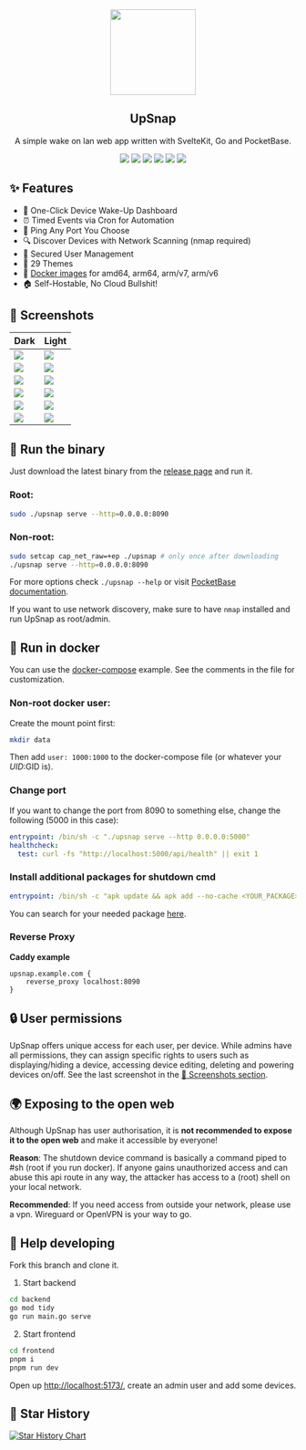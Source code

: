 <div align="center" width="100%">
    <img src="frontend/static/gopher.svg" width="150" />
</div>

<div align="center" width="100%">
    <h2>UpSnap</h2>
    <p>A simple wake on lan web app written with SvelteKit, Go and PocketBase.</p>
    <a target="_blank" href="https://github.com/seriousm4x/upsnap"><img src="https://img.shields.io/github/stars/seriousm4x/upsnap" /></a>
    <a target="_blank" href="https://github.com/seriousm4x/UpSnap/releases"><img src="https://img.shields.io/github/downloads/seriousm4x/upsnap/total" /></a>
    <a target="_blank" href="https://github.com/seriousm4x/UpSnap/releases"><img src="https://img.shields.io/github/go-mod/go-version/seriousm4x/UpSnap?filename=backend/go.mod" /></a>
    <a target="_blank" href="https://github.com/seriousm4x/UpSnap/releases"><img src="https://img.shields.io/github/v/release/seriousm4x/upsnap?display_name=tag" /></a>
    <a target="_blank" href="https://github.com/seriousm4x/UpSnap/actions"><img src="https://github.com/seriousm4x/upsnap/actions/workflows/release.yml/badge.svg?event=push" /></a>
    <a target="_blank" href="https://github.com/seriousm4x/UpSnap/commits/master"><img src="https://img.shields.io/github/last-commit/seriousm4x/upsnap" /></a>
</div>

## ✨ Features

- 🚀 One-Click Device Wake-Up Dashboard
- ⏰ Timed Events via Cron for Automation
- 🔌 Ping Any Port You Choose
- 🔍 Discover Devices with Network Scanning (nmap required)
- 👤 Secured User Management
- 🎨 29 Themes
- 🐳 [Docker images](https://github.com/seriousm4x/UpSnap/pkgs/container/upsnap) for amd64, arm64, arm/v7, arm/v6
- 🏠 Self-Hostable, No Cloud Bullshit!

## 📸 Screenshots

| Dark                              | Light                              |
| --------------------------------- | ---------------------------------- |
| ![](/assets/home-dark.webp)       | ![](/assets/home-light.webp)       |
| ![](/assets/account-dark.webp)    | ![](/assets/account-light.webp)    |
| ![](/assets/new-manual-dark.webp) | ![](/assets/new-manual-light.webp) |
| ![](/assets/new-scan-dark.webp)   | ![](/assets/new-scan-light.webp)   |
| ![](/assets/settings-dark.webp)   | ![](/assets/settings-light.webp)   |
| ![](/assets/users-dark.webp)      | ![](/assets/users-light.webp)      |

## 🚀 Run the binary

Just download the latest binary from the [release page](https://github.com/seriousm4x/UpSnap/releases) and run it.

### Root:

```bash
sudo ./upsnap serve --http=0.0.0.0:8090
```

### Non-root:

```bash
sudo setcap cap_net_raw=+ep ./upsnap # only once after downloading
./upsnap serve --http=0.0.0.0:8090
```

For more options check `./upsnap --help` or visit [PocketBase documentation](https://pocketbase.io/docs).

If you want to use network discovery, make sure to have `nmap` installed and run UpSnap as root/admin.

## 🐳 Run in docker

You can use the [docker-compose](docker-compose.yml) example. See the comments in the file for customization.

### Non-root docker user:

Create the mount point first:

```bash
mkdir data
```

Then add `user: 1000:1000` to the docker-compose file (or whatever your $UID:$GID is).

### Change port

If you want to change the port from 8090 to something else, change the following (5000 in this case):

```yml
entrypoint: /bin/sh -c "./upsnap serve --http 0.0.0.0:5000"
healthcheck:
  test: curl -fs "http://localhost:5000/api/health" || exit 1
```

### Install additional packages for shutdown cmd

```yml
entrypoint: /bin/sh -c "apk update && apk add --no-cache <YOUR_PACKAGE> && rm -rf /var/cache/apk/* && ./upsnap serve --http 0.0.0.0:8090"
```

You can search for your needed package [here](https://pkgs.alpinelinux.org/packages).

### Reverse Proxy

**Caddy example**

```
upsnap.example.com {
    reverse_proxy localhost:8090
}
```

## 🔒 User permissions

UpSnap offers unique access for each user, per device. While admins have all permissions, they can assign specific rights to users such as displaying/hiding a device, accessing device editing, deleting and powering devices on/off. See the last screenshot in the [📸 Screenshots section](#📸-screenshots).

## 🌍 Exposing to the open web

Although UpSnap has user authorisation, it is **not recommended to expose it to the open web** and make it accessible by everyone!

**Reason**: The shutdown device command is basically a command piped to #sh (root if you run docker). If anyone gains unauthorized access and can abuse this api route in any way, the attacker has access to a (root) shell on your local network.

**Recommended**: If you need access from outside your network, please use a vpn. Wireguard or OpenVPN is your way to go.

## 🔧 Help developing

Fork this branch and clone it.

1. Start backend

```sh
cd backend
go mod tidy
go run main.go serve
```

2. Start frontend

```sh
cd frontend
pnpm i
pnpm run dev
```

Open up [http://localhost:5173/](http://localhost:5173/), create an admin user and add some devices.

## 🌟 Star History

[![Star History Chart](https://api.star-history.com/svg?repos=seriousm4x/UpSnap&type=Date&theme=dark)](https://star-history.com/#seriousm4x/UpSnap&Date)
